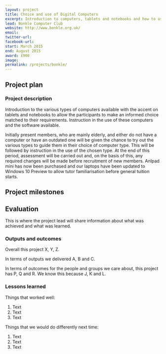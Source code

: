```yaml
---
layout: project
title: Choice and use of Digital Computers
excerpt: Introduction to computers, tablets and notebooks and how to use them
lead: Bonkle Computer Club
website: http://www.bonkle.org.uk/
email: 
twitter-url: 
facebook-url: 
start: March 2015
end: August 2015
award: £900
image:
permalink: /projects/bonkle/ 
---
```


## Project plan

### Project description

Introduction to the various types of computers available with the accent on tablets and notebooks to allow the participants to make an informed choice matched to their requirements. Instruction in the use of these computers and the software available.

Initially present members, who are mainly elderly, and either do not have a computer or have an outdated one will be given the chance to try out the various types to guide them in their choice of computer type. This will be followed by instruction in the use of the chosen type. At the end of this period, assessment will be carried out and, on the basis of this, any required changes will be made before recruitment of new members.
AnIpad mini has now been purchased and our laptops have been updated to Windows 10 Preview to allow tutor familiarisation before general tuition starts.


## Project milestones



## Evaluation

This is where the project lead will share information about what was achieved and what was learned.

### Outputs and outcomes

Overall this project X, Y, Z.

In terms of outputs we delivered A, B and C.

In terms of outcomes for the people and groups we care about, this project has P, Q and R. We know this because J, K and L.

### Lessons learned

Things that worked well:

1. Text
2. Text
3. Text

Things that we would do differently next time:

1. Text
2. Text
3. Text

